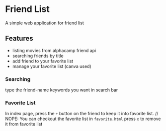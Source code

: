 # Friend List
A simple web application for friend list

## Features
- listing movies from alphacamp friend api
- searching friends by title
- add friend to your favorite list
- manage your favorite list (canva used)

### Searching
type the friend-name keywords you want in search bar
### Favorite List
In index page, press the `+` button on the friend to keep it into favorite list.
// NOPE: You can checkout the favorite list in `favorite.html`
press `x` to remove it from favorite list
